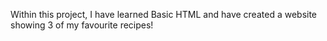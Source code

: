 Within this project, I have learned Basic HTML and have created a website showing 3 of my favourite recipes!